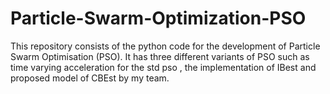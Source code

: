 # Particle-Swarm-Optimization-PSO

This repository consists of the python code for the development of Particle Swarm Optimisation (PSO). It has three different variants of PSO such as time varying acceleration for the std pso , the implementation of IBest and proposed model of CBEst by my team.
